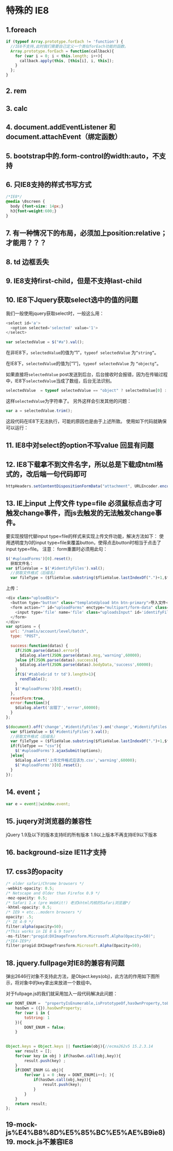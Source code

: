 # 特殊的 IE8

## 1.foreach

```js
if (typeof Array.prototype.forEach != 'function') {
  //IE8不支持,此时我们需要自己定义一个类似forEach功能的函数。
  Array.prototype.forEach = function(callback){
    for (var i = 0; i < this.length; i++){
      callback.apply(this, [this[i], i, this]);
    }
  };
}
```

## 2. rem

## 3. calc

## 4. document.addEventListener 和 document.attachEvent（绑定函数）

## 5. bootstrap中的.form-control的width:auto，不支持

## 6. 只IE8支持的样式书写方式

```css
/*IE8*/
@media \0screen {
  body {font-size: 14px;}
  h3{font-weight:600;}
}
```

## 7. 有一种情况下的布局，必须加上position:relative；才能用？？？

## 8. td 边框丢失

## 9. IE8支持first-child，但是不支持last-child

## 10. IE8下Jquery获取select选中的值的问题

我们一般使用jquery获取select时，一般这么用：

```js
<select id='a'>
  <option selected='selected' value='1'>
</select>
​
var selectedValue = $("#a").val();
```

在非IE8下，`selectedValue`的值为“1”，`typeof selectedValue` 为`“string”`。

在IE8下，`selectedValue`的值为[“1”]，`typeof selectedValue` 为 `“objectg”`。

如果直接将`selectedValue` post发送到后台，后台接收时会报错，因为在传输过程中，IE8下`selectedValue`当成了数组，后台无法识别。

```js
selectedValue  = typeof selectedValue == "object" ? selectedValue[0] : selectedValue;
```

这样`selectedValue`为字符串了。
另外这样会引发其他的问题：

```js
var a = selectedValue.trim();
```

这段代码在IE8下无法执行，可能的原因也是由于上述所致。
使用如下代码就确保可以运行：

##  11. IE8中对select的option不写value 回显有问题

## 12. IE8下载拿不到文件名字，所以总是下载成html格式的，改后端一句代码即可

```js
httpHeaders.setContentDispositionFormData("attachment", URLEncoder.encode(file.getName(), Charset.forName("utf8").name()));
```

## 13. IE上input 上传文件 type=file 必须鼠标点击才可触发change事件，而js去触发的无法触发change事件。

要实现按钮代替input type=file的样式来实现上传文件功能，解决方法如下：
使用透明度为0的input type=file来覆盖button，使得点击button时相当于点击了input type=file。
注意： form重置时必须用此句：

```js
$('#uploadForms')[0].reset();
  获取文件名：
var $flieValue = $('#identifyFiles').val();
  //获取文件格式（后缀名）
  var fileType = ($flieValue.substring($flieValue.lastIndexOf(".")+1,$flieValue.length)).toLowerCase();
```

上传：

```js
<div class="uploadDiv">
  <button type="button" class="templateUpload btn btn-primary">导入文件</button>
  <form action="" id="uploadForms" enctype="multipart/form-data" class="upLoads">
    <input type='file' name='file' class="uploadsInput" id='identifyFiles'>
  </form>
</div>
var options = {
  url: "/namls/account/level/batch",
  type: "POST",
​
  success:function(datas) {
    if(JSON.parse(datas).error){
      $dialog.alert(JSON.parse(datas).msg,'warning',60000);
    }else if(JSON.parse(datas).success){
      $dialog.alert(JSON.parse(datas).bodyData,'success',60000);
    }
    if($('#tableGrid tr td').length>1){
      rendTable();
    }
    $('#uploadForms')[0].reset();
  },
  resetForm:true,
  error:function(){
    $dialog.alert('出错了','error',60000);
  }
};
​
$(document).off('change','#identifyFiles').on('change','#identifyFiles',function(event){
  var $flieValue = $('#identifyFiles').val();
  //获取文件格式（后缀名）
  var fileType = ($flieValue.substring($flieValue.lastIndexOf(".")+1,$flieValue.length)).toLowerCase();
  if(fileType == "csv"){
    $('#uploadForms').ajaxSubmit(options);
  }else{
    $dialog.alert('上传文件格式应该为.csv','warning',60000);
    $('#uploadForms')[0].reset();
  }
});
```

## 14. event；

```js
var e = event||window.event;
```

## 15. juqery对浏览器的兼容性

jQuery 1.9及以下的版本支持IE的所有版本
1.9以上版本不再支持IE9以下版本

## 16. background-size IE11才支持

## 17. css3的opacity

```js
/* older safari/Chrome browsers */  
-webkit-opacity: 0.5;  
/* Netscape and Older than Firefox 0.9 */  
-moz-opacity: 0.5;  
/* Safari 1.x (pre WebKit!) 老式khtml内核的Safari浏览器*/  
-khtml-opacity: 0.5;  
/* IE9 + etc...modern browsers */  
opacity: .5;  
/* IE 4-9 */  
filter:alpha(opacity=50);  
/*This works in IE 8 & 9 too*/  
-ms-filter:"progid:DXImageTransform.Microsoft.Alpha(Opacity=50)";  
/*IE4-IE9*/  
filter:progid:DXImageTransform.Microsoft.Alpha(Opacity=50);
```

## 18. jquery.fullpage对IE8的兼容有问题

弹出2646行对象不支持此方法，是Object.keys(obj)，此方法的作用如下图所示，将对象中的key拿出来放进一个数组中。

对于fullpage.js的我们就采用加入一段代码解决此问题：

```js
var DONT_ENUM =  "propertyIsEnumerable,isPrototypeOf,hasOwnProperty,toLocaleString,toString,valueOf,constructor".split(","),
    hasOwn = ({}).hasOwnProperty;
    for (var i in {
        toString: 1
    }){
        DONT_ENUM = false;
    }
​
​
Object.keys = Object.keys || function(obj){//ecma262v5 15.2.3.14
    var result = [];
    for(var key in obj ) if(hasOwn.call(obj,key)){
        result.push(key) ;
    }
    if(DONT_ENUM && obj){
        for(var i = 0 ;key = DONT_ENUM[i++]; ){
            if(hasOwn.call(obj,key)){
                result.push(key);
            }
        }
    }
    return result;
};
```

## 19-mock-js%E4%B8%8D%E5%85%BC%E5%AE%B9ie8) 19. mock.js不兼容IE8